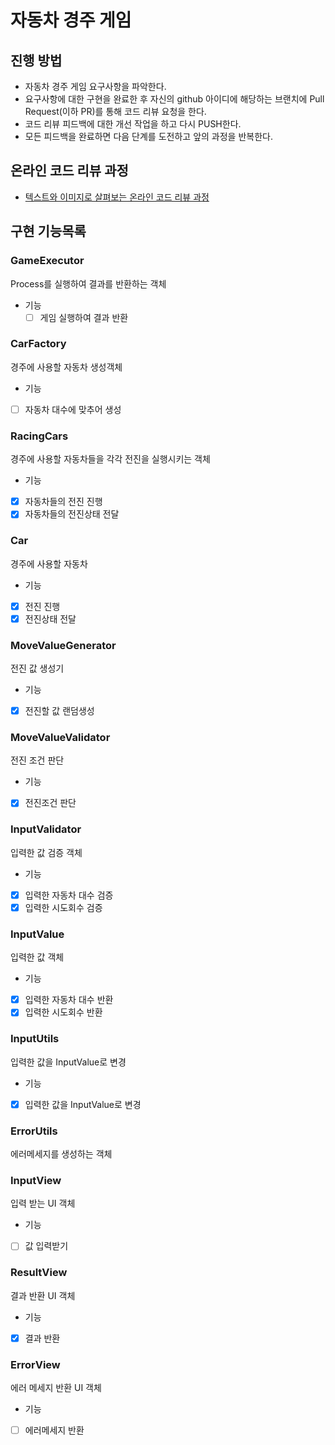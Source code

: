 # 자동차 경주 게임
## 진행 방법
* 자동차 경주 게임 요구사항을 파악한다.
* 요구사항에 대한 구현을 완료한 후 자신의 github 아이디에 해당하는 브랜치에 Pull Request(이하 PR)를 통해 코드 리뷰 요청을 한다.
* 코드 리뷰 피드백에 대한 개선 작업을 하고 다시 PUSH한다.
* 모든 피드백을 완료하면 다음 단계를 도전하고 앞의 과정을 반복한다.

## 온라인 코드 리뷰 과정
* [텍스트와 이미지로 살펴보는 온라인 코드 리뷰 과정](https://github.com/next-step/nextstep-docs/tree/master/codereview)

## 구현 기능목록

### GameExecutor
Process를 실행하여 결과를 반환하는 객체
- 기능
  - [ ] 게임 실행하여 결과 반환

### CarFactory
경주에 사용할 자동차 생성객체
- 기능
- [ ] 자동차 대수에 맞추어 생성

### RacingCars
경주에 사용할 자동차들을 각각 전진을 실행시키는 객체
- 기능 
- [x] 자동차들의 전진 진행
- [x] 자동차들의 전진상태 전달

### Car
경주에 사용할 자동차
- 기능
- [x] 전진 진행
- [x] 전진상태 전달

### MoveValueGenerator
전진 값 생성기
- 기능
- [x] 전진할 값 랜덤생성

### MoveValueValidator
전진 조건 판단
- 기능 
- [x] 전진조건 판단

### InputValidator 
입력한 값 검증 객체
- 기능
- [x] 입력한 자동차 대수 검증
- [x] 입력한 시도회수 검증

### InputValue
입력한 값 객체
- 기능
- [x] 입력한 자동차 대수 반환 
- [x] 입력한 시도회수 반환

### InputUtils
입력한 값을 InputValue로 변경
- 기능 
- [x] 입력한 값을 InputValue로 변경

### ErrorUtils
에러메세지를 생성하는 객체 

### InputView
입력 받는 UI 객체
- 기능
- [ ] 값 입력받기

### ResultView
결과 반환 UI 객체
- 기능
- [x] 결과 반환

### ErrorView
에러 메세지 반환 UI 객체
- 기능
- [ ] 에러메세지 반환